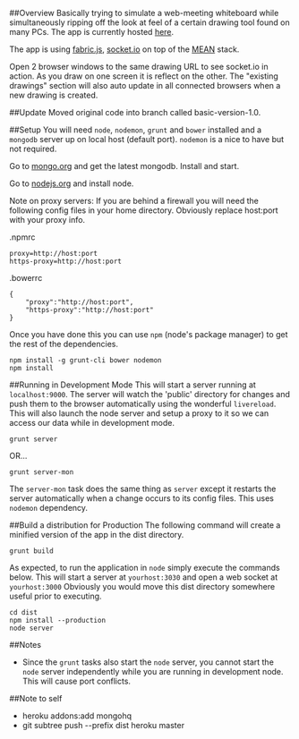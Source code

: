 ##Overview
Basically trying to simulate a web-meeting whiteboard while simultaneously ripping off the look at feel of a certain drawing tool found on many PCs. The app is currently hosted [here](http://draw-string.herokuapp.com/).

The app is using [fabric.js](http://fabricjs.com/), [socket.io](http://socket.io/) on top of the [MEAN](http://www.mean.io/) stack.

Open 2 browser windows to the same drawing URL to see socket.io in action. As you draw on one
screen it is reflect on the other. The "existing drawings" section will also auto update in all
connected browsers when a new drawing is created.

##Update
Moved original code into branch called basic-version-1.0.

##Setup
You will need ```node```, ```nodemon```, ```grunt``` and ```bower``` installed and a ```mongodb``` server up on local host (default port). ```nodemon``` is a nice to have but not required.

Go to [mongo.org](http://www.mongodb.org/) and get the latest mongodb. Install and start.

Go to [nodejs.org](http://nodejs.org/) and install node.

Note on proxy servers: If you are behind a firewall you will need the following config files in your home directory. Obviously replace host:port with your proxy info.

.npmrc

    proxy=http://host:port
    https-proxy=http://host:port

.bowerrc

    {
        "proxy":"http://host:port",
        "https-proxy":"http://host:port"
    }

Once you have done this you can use ```npm``` (node's package manager) to get the rest of the dependencies.

    npm install -g grunt-cli bower nodemon
    npm install

##Running in Development Mode
This will start a server running at ```localhost:9000```. The server will watch the 'public' directory for changes and push them to the browser automatically using the wonderful ```livereload```.
This will also launch the node server and setup a proxy to it so we can access our data while in development mode.

    grunt server

OR...

    grunt server-mon

The ```server-mon``` task does the same thing as ```server``` except it restarts the server automatically when a change occurs to its config files. This uses ```nodemon``` dependency.

##Build a distribution for Production
The following command will create a minified version of the app in the dist directory.

    grunt build

As expected, to run the application in ```node``` simply execute the commands below. This will start a server at ```yourhost:3030``` and open a web socket at ```yourhost:3000```
Obviously you would move this dist directory somewhere useful prior to executing.

    cd dist
    npm install --production
    node server

##Notes
* Since the ```grunt``` tasks also start the ```node``` server, you cannot start the ```node``` server independently while you are running in development node. This will cause port conflicts.

##Note to self
* heroku addons:add mongohq
* git subtree push --prefix dist heroku master

